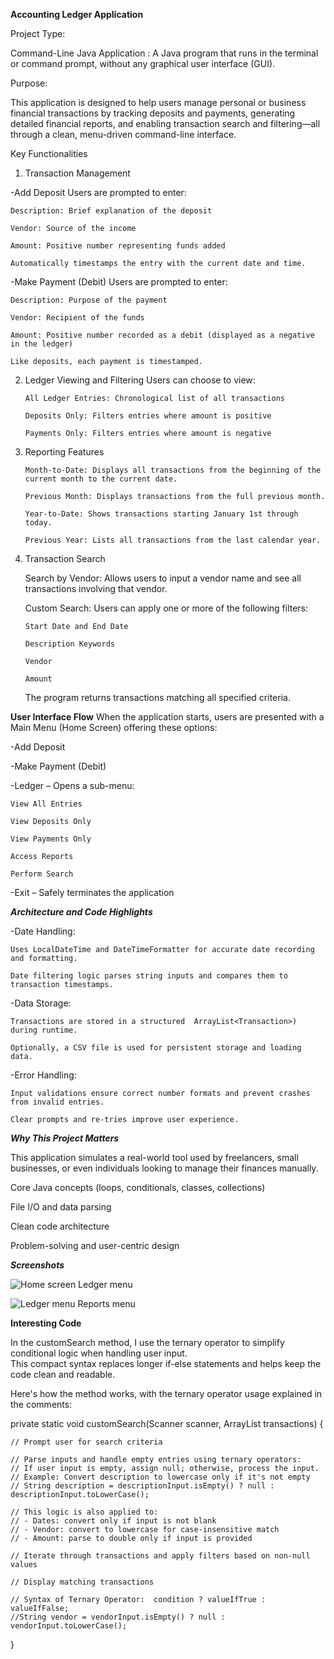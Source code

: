    ********************Accounting Ledger Application********************

      
Project Type:

Command-Line Java Application : A Java program that runs in the terminal or command prompt, without any graphical user interface (GUI).

Purpose:

This application is designed to help users manage personal or business financial transactions by tracking deposits and payments, generating detailed financial reports, and enabling transaction search and filtering—all through a clean, menu-driven command-line interface.

Key Functionalities
1. Transaction Management

 -Add Deposit
   Users are prompted to enter:

    Description: Brief explanation of the deposit

    Vendor: Source of the income

    Amount: Positive number representing funds added

    Automatically timestamps the entry with the current date and time.

 -Make Payment (Debit)
   Users are prompted to enter:

    Description: Purpose of the payment

    Vendor: Recipient of the funds

    Amount: Positive number recorded as a debit (displayed as a negative in the ledger)

    Like deposits, each payment is timestamped.

2. Ledger Viewing and Filtering
    Users can choose to view:

       All Ledger Entries: Chronological list of all transactions

       Deposits Only: Filters entries where amount is positive

       Payments Only: Filters entries where amount is negative

3. Reporting Features

       Month-to-Date: Displays all transactions from the beginning of the current month to the current date.

       Previous Month: Displays transactions from the full previous month.

       Year-to-Date: Shows transactions starting January 1st through today.

       Previous Year: Lists all transactions from the last calendar year.

4. Transaction Search

   Search by Vendor: Allows users to input a vendor name and see all transactions involving that vendor.

   Custom Search: Users can apply one or more of the following filters:

       Start Date and End Date

       Description Keywords

       Vendor

       Amount

    The program returns transactions matching all specified criteria.

******User Interface Flow******
When the application starts, users are presented with a Main Menu (Home Screen) offering these options:

 -Add Deposit

 -Make Payment (Debit)

 -Ledger – Opens a sub-menu:

    View All Entries

    View Deposits Only

    View Payments Only

    Access Reports

    Perform Search

 -Exit – Safely terminates the application

*****Architecture and Code Highlights*****

-Date Handling:

    Uses LocalDateTime and DateTimeFormatter for accurate date recording and formatting.

    Date filtering logic parses string inputs and compares them to transaction timestamps.

-Data Storage:

    Transactions are stored in a structured  ArrayList<Transaction>) during runtime.

    Optionally, a CSV file is used for persistent storage and loading data.

-Error Handling:

    Input validations ensure correct number formats and prevent crashes from invalid entries.

    Clear prompts and re-tries improve user experience.

*****Why This Project Matters*****

This application simulates a real-world tool used by freelancers, small businesses, or even individuals looking to manage their finances manually. 

Core Java concepts (loops, conditionals, classes, collections)

File I/O and data parsing

Clean code architecture

Problem-solving and user-centric design





***Screenshots***


![Home screen   Ledger menu](https://github.com/user-attachments/assets/b5c980a3-4026-4b31-b779-f8993dc6ce63)



![Ledger menu   Reports menu](https://github.com/user-attachments/assets/2eb908be-dff7-41fc-b270-14c0571188df)



 ****Interesting Code**** 

In the customSearch method, I use the ternary operator to simplify conditional logic when handling user input.  
This compact syntax replaces longer if-else statements and helps keep the code clean and readable.

Here's how the method works, with the ternary operator usage explained in the comments:

private static void customSearch(Scanner scanner, ArrayList<Transaction> transactions) {

    // Prompt user for search criteria

    // Parse inputs and handle empty entries using ternary operators:
    // If user input is empty, assign null; otherwise, process the input.
    // Example: Convert description to lowercase only if it's not empty
    // String description = descriptionInput.isEmpty() ? null : descriptionInput.toLowerCase();

    // This logic is also applied to:
    // - Dates: convert only if input is not blank
    // - Vendor: convert to lowercase for case-insensitive match
    // - Amount: parse to double only if input is provided

    // Iterate through transactions and apply filters based on non-null values

    // Display matching transactions
    
    // Syntax of Ternary Operator:  condition ? valueIfTrue : valueIfFalse;
    //String vendor = vendorInput.isEmpty() ? null : vendorInput.toLowerCase();
    
}



